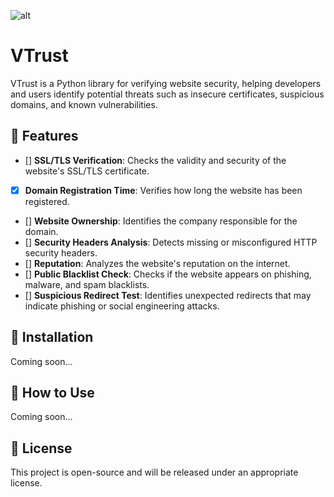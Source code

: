 ![alt](https://i.imgur.com/PXraSD4.png)
# VTrust  

VTrust is a Python library for verifying website security, helping developers and users identify potential threats such as insecure certificates, suspicious domains, and known vulnerabilities.  

## 📌 Features  
- [] **SSL/TLS Verification**: Checks the validity and security of the website's SSL/TLS certificate.  
- [x] **Domain Registration Time**: Verifies how long the website has been registered.  
- [] **Website Ownership**: Identifies the company responsible for the domain.  
- [] **Security Headers Analysis**: Detects missing or misconfigured HTTP security headers.  
- [] **Reputation**: Analyzes the website's reputation on the internet.  
- [] **Public Blacklist Check**: Checks if the website appears on phishing, malware, and spam blacklists.  
- [] **Suspicious Redirect Test**: Identifies unexpected redirects that may indicate phishing or social engineering attacks.  

## 🚀 Installation  

Coming soon...  

## 🔧 How to Use  

Coming soon...  

## 📜 License  

This project is open-source and will be released under an appropriate license.  